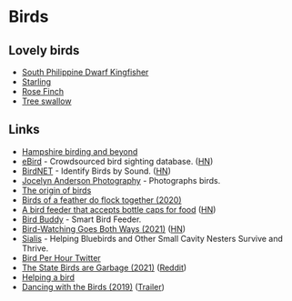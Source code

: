 # Birds

## Lovely birds

- [South Philippine Dwarf Kingfisher](https://twitter.com/StrangeFactoid/status/1326766923703586822)
- [Starling](https://twitter.com/SketchesbyBoze/status/1366937615723864066)
- [Rose Finch](https://twitter.com/Iconawrites/status/1384958351294046208)
- [Tree swallow](https://twitter.com/GlenGrambo/status/1395550872680153089)

## Links

- [Hampshire birding and beyond](http://hampshirebirding.blogspot.com/)
- [eBird](https://ebird.org/home) - Crowdsourced bird sighting database. ([HN](https://news.ycombinator.com/item?id=24989094))
- [BirdNET](https://birdnet.cornell.edu/) - Identify Birds by Sound. ([HN](https://news.ycombinator.com/item?id=27929150))
- [Jocelyn Anderson Photography](https://jocelynandersonphotographyshop.com/) - Photographs birds.
- [The origin of birds](https://evolution.berkeley.edu/evolibrary/article/evograms_06)
- [Birds of a feather do flock together (2020)](https://phys.org/news/2020-11-birds-feather-flock.html)
- [A bird feeder that accepts bottle caps for food](https://www.boredpanda.com/magpies-recycling-machine-bottle-caps/) ([HN](https://news.ycombinator.com/item?id=25180662))
- [Bird Buddy](https://mybirdbuddy.com/) - Smart Bird Feeder.
- [Bird-Watching Goes Both Ways (2021)](https://www.altaonline.com/dispatches/a34762846/los-angeles-bird-watching-jason-g-goldman/) ([HN](https://news.ycombinator.com/item?id=26230862))
- [Sialis](http://www.sialis.org/index.html) - Helping Bluebirds and Other Small Cavity Nesters Survive and Thrive.
- [Bird Per Hour Twitter](https://twitter.com/BirdPerHour)
- [The State Birds are Garbage (2021)](https://www.youtube.com/watch?v=JAZI5GcPm8c) ([Reddit](https://www.reddit.com/r/videos/comments/lw4xtq/the_state_birds_are_garbage/))
- [Helping a bird](https://twitter.com/Fizzygrrl/status/1370209351344922626)
- [Dancing with the Birds (2019)](https://letterboxd.com/film/dancing-with-the-birds/) ([Trailer](https://www.youtube.com/watch?v=i6po8dWuvCI))
